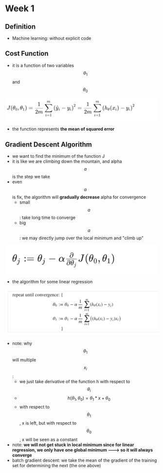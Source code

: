 # Week 1

## Definition

* Machine learning: without explicit code



## Cost Function

* it is a function of two variables $$θ_1$$ and $$θ_0$$

![the reason that we use 2m: we want to rule out the power 2 for easy calculation](<.gitbook/assets/Screen Shot 2022-06-10 at 2.41.09 PM.png>)

* the function represents **the mean of squared error**



## Gradient Descent Algorithm

* we want to find the minimum of the function J
* it is like we are climbing down the mountain, and alpha $$a$$ is the step we take
* even $$a$$ is fix, the algorithm will **gradually decrease** alpha for convergence
  * small $$a$$: take long time to converge
  * big $$a$$: we may directly jump over the local minimum and "climb up"

![](<.gitbook/assets/Screen Shot 2022-06-10 at 2.59.45 PM.png>)

* the algorithm for some linear regression

![](<.gitbook/assets/Screen Shot 2022-06-10 at 2.43.08 PM.png>)

* note: why $$θ_1$$ will multiple $$x_i$$:
  * we just take derivative of the function h with respect to $$θ_i$$
  * $$h(θ_1,θ_0) = θ_1*x +θ_0$$
  * with respect to $$θ_1$$, x is left, but with respect to $$θ_0$$, x will be seen as a constant
* note: **we will not get stuck in local minimum since for linear regression, we only have one global minimum ---> so it will always converge**&#x20;
* batch gradient descent: we take the mean of the gradient of the training set for determining the next (the one above)



